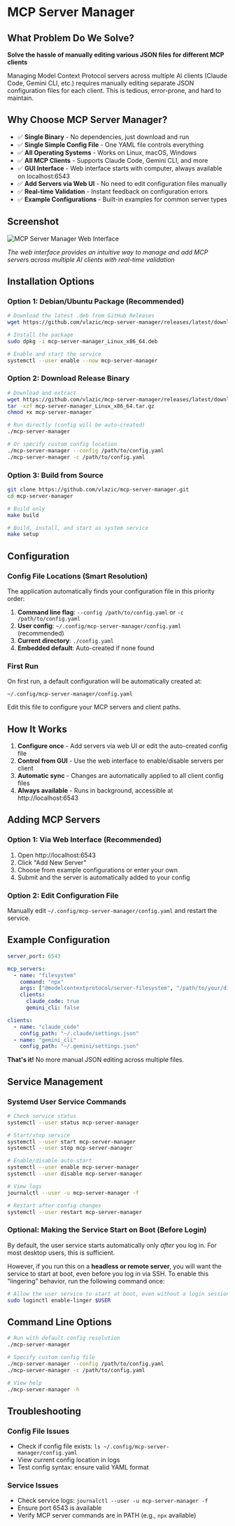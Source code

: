 # MCP Server Manager

## What Problem Do We Solve?
**Solve the hassle of manually editing various JSON files for different MCP clients**

Managing Model Context Protocol servers across multiple AI clients (Claude Code, Gemini CLI, etc.) requires manually editing separate JSON configuration files for each client. This is tedious, error-prone, and hard to maintain.

## Why Choose MCP Server Manager?

- ✅ **Single Binary** - No dependencies, just download and run
- ✅ **Single Simple Config File** - One YAML file controls everything
- ✅ **All Operating Systems** - Works on Linux, macOS, Windows
- ✅ **All MCP Clients** - Supports Claude Code, Gemini CLI, and more
- ✅ **GUI Interface** - Web interface starts with computer, always available on localhost:6543
- ✅ **Add Servers via Web UI** - No need to edit configuration files manually
- ✅ **Real-time Validation** - Instant feedback on configuration errors
- ✅ **Example Configurations** - Built-in examples for common server types

## Screenshot

![MCP Server Manager Web Interface](./screenshot.png)

*The web interface provides an intuitive way to manage and add MCP servers across multiple AI clients with real-time validation*

## Installation Options

### Option 1: Debian/Ubuntu Package (Recommended)
```bash
# Download the latest .deb from GitHub Releases
wget https://github.com/vlazic/mcp-server-manager/releases/latest/download/mcp-server-manager_Linux_x86_64.deb

# Install the package
sudo dpkg -i mcp-server-manager_Linux_x86_64.deb

# Enable and start the service
systemctl --user enable --now mcp-server-manager
```

### Option 2: Download Release Binary
```bash
# Download and extract
wget https://github.com/vlazic/mcp-server-manager/releases/latest/download/mcp-server-manager_Linux_x86_64.tar.gz
tar -xzf mcp-server-manager_Linux_x86_64.tar.gz
chmod +x mcp-server-manager

# Run directly (config will be auto-created)
./mcp-server-manager

# Or specify custom config location
./mcp-server-manager --config /path/to/config.yaml
./mcp-server-manager -c /path/to/config.yaml
```

### Option 3: Build from Source
```bash
git clone https://github.com/vlazic/mcp-server-manager.git
cd mcp-server-manager

# Build only
make build

# Build, install, and start as system service
make setup
```

## Configuration

### Config File Locations (Smart Resolution)
The application automatically finds your configuration file in this priority order:

1. **Command line flag**: `--config /path/to/config.yaml` or `-c /path/to/config.yaml`
2. **User config**: `~/.config/mcp-server-manager/config.yaml` (recommended)
3. **Current directory**: `./config.yaml`
4. **Embedded default**: Auto-created if none found

### First Run
On first run, a default configuration will be automatically created at:
```
~/.config/mcp-server-manager/config.yaml
```

Edit this file to configure your MCP servers and client paths.

## How It Works

1. **Configure once** - Add servers via web UI or edit the auto-created config file
2. **Control from GUI** - Use the web interface to enable/disable servers per client
3. **Automatic sync** - Changes are automatically applied to all client config files
4. **Always available** - Runs in background, accessible at http://localhost:6543

## Adding MCP Servers

### Option 1: Via Web Interface (Recommended)
1. Open http://localhost:6543
2. Click "Add New Server"
3. Choose from example configurations or enter your own
4. Submit and the server is automatically added to your config

### Option 2: Edit Configuration File
Manually edit `~/.config/mcp-server-manager/config.yaml` and restart the service.

## Example Configuration

```yaml
server_port: 6543

mcp_servers:
  - name: "filesystem"
    command: "npx"
    args: ["@modelcontextprotocol/server-filesystem", "/path/to/your/directory"]
    clients:
      claude_code: true
      gemini_cli: false

clients:
  - name: "claude_code"
    config_path: "~/.claude/settings.json"
  - name: "gemini_cli"
    config_path: "~/.gemini/settings.json"
```

**That's it!** No more manual JSON editing across multiple files.

## Service Management

### Systemd User Service Commands
```bash
# Check service status
systemctl --user status mcp-server-manager

# Start/stop service
systemctl --user start mcp-server-manager
systemctl --user stop mcp-server-manager

# Enable/disable auto-start
systemctl --user enable mcp-server-manager
systemctl --user disable mcp-server-manager

# View logs
journalctl --user -u mcp-server-manager -f

# Restart after config changes
systemctl --user restart mcp-server-manager
```

### Optional: Making the Service Start on Boot (Before Login)

By default, the user service starts automatically only *after* you log in. For most desktop users, this is sufficient.

However, if you run this on a **headless or remote server**, you will want the service to start at boot, even before you log in via SSH. To enable this "lingering" behavior, run the following command once:

```bash
# Allow the user service to start at boot, even without a login session
sudo loginctl enable-linger $USER
```

## Command Line Options

```bash
# Run with default config resolution
./mcp-server-manager

# Specify custom config file
./mcp-server-manager --config /path/to/config.yaml
./mcp-server-manager -c /path/to/config.yaml

# View help
./mcp-server-manager -h
```

## Troubleshooting

### Config File Issues
- Check if config file exists: `ls ~/.config/mcp-server-manager/config.yaml`
- View current config location in logs
- Test config syntax: ensure valid YAML format

### Service Issues
- Check service logs: `journalctl --user -u mcp-server-manager -f`
- Ensure port 6543 is available
- Verify MCP server commands are in PATH (e.g., `npx` available)
